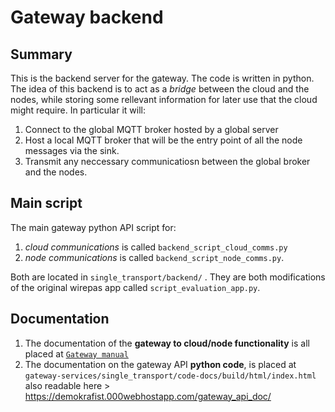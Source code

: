 # Gateway backend 

## Summary

This is the backend server for the gateway. The code is written in python. The idea of this backend is to act as a *bridge* between the cloud and the nodes, while storing some rellevant information for later use that the cloud might require. In particular it will:

1. Connect to the global MQTT broker hosted by a global server
2. Host a local MQTT broker that will be the entry point of all the node messages via the sink.
3. Transmit any neccessary communicatiosn between the global broker and the nodes.

## Main script

The main gateway python API script for:

1. *cloud communications* is called `backend_script_cloud_comms.py` 
2. *node communications* is called `backend_script_node_comms.py`. 
   
Both are located in `single_transport/backend/` . They are both modifications of the original wirepas app called `script_evaluation_app.py`.

## Documentation

1. The documentation of the **gateway to cloud/node functionality** is all placed at [`Gateway manual`](https://github.com/smartec-lighting/gateway-services-development/tree/main/single_transport/backend/docs/gateway_manual.md)
2. The documentation on the gateway API **python code**, is placed at `gateway-services/single_transport/code-docs/build/html/index.html` also readable here > https://demokrafist.000webhostapp.com/gateway_api_doc/

